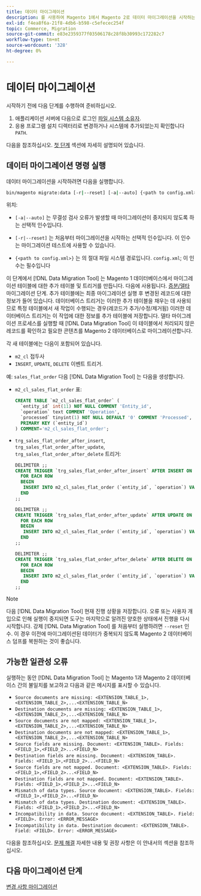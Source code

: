 ```yaml
---
title: 데이터 마이그레이션
description: 를 사용하여 Magento 1에서 Magento 2로 데이터 마이그레이션을 시작하는 방법에 대해 알아봅니다. [!DNL Data Migration Tool].
exl-id: f4ea8f6a-21f8-4db6-b598-c5efecec254f
topic: Commerce, Migration
source-git-commit: e83e2359377f03506178c28f8b30993c172282c7
workflow-type: tm+mt
source-wordcount: '328'
ht-degree: 0%

---
```


# 데이터 마이그레이션

시작하기 전에 다음 단계를 수행하여 준비하십시오.

1. 애플리케이션 서버에 다음으로 로그인 [파일 시스템 소유자](../../../installation/prerequisites/file-system/overview.md).
1. 응용 프로그램 설치 디렉터리로 변경하거나 시스템에 추가되었는지 확인합니다 `PATH`.

다음을 참조하십시오. [첫 단계](overview.md#first-steps) 섹션에 자세히 설명되어 있습니다.

## 데이터 마이그레이션 명령 실행

데이터 마이그레이션을 시작하려면 다음을 실행합니다.

```bash
bin/magento migrate:data [-r|--reset] [-a|--auto] {<path to config.xml>}
```

위치:

* `[-a|--auto]` 는 무결성 검사 오류가 발생할 때 마이그레이션이 중지되지 않도록 하는 선택적 인수입니다.

* `[-r|--reset]` 는 처음부터 마이그레이션을 시작하는 선택적 인수입니다. 이 인수는 마이그레이션 테스트에 사용할 수 있습니다.

* `{<path to config.xml>}` 는 의 절대 파일 시스템 경로입니다. `config.xml`; 이 인수는 필수입니다

이 단계에서 [!DNL Data Migration Tool] 는 Magento 1 데이터베이스에서 마이그레이션 테이블에 대한 추가 테이블 및 트리거를 만듭니다. 다음에 사용됩니다. [증분/델타](delta.md) 마이그레이션 단계. 추가 테이블에는 최종 마이그레이션 실행 후 변경된 레코드에 대한 정보가 들어 있습니다. 데이터베이스 트리거는 이러한 추가 테이블을 채우는 데 사용되므로 특정 테이블에서 새 작업이 수행되는 경우(레코드가 추가/수정/제거됨) 이러한 데이터베이스 트리거는 이 작업에 대한 정보를 추가 테이블에 저장합니다. 델타 마이그레이션 프로세스를 실행할 때 [!DNL Data Migration Tool] 이 테이블에서 처리되지 않은 레코드를 확인하고 필요한 콘텐츠를 Magento 2 데이터베이스로 마이그레이션합니다.

각 새 테이블에는 다음이 포함되어 있습니다.

* `m2_cl` 접두사
* `INSERT`, `UPDATE`, `DELETE` 이벤트 트리거.

예: `sales_flat_order` 다음 [!DNL Data Migration Tool] 는 다음을 생성합니다.

* `m2_cl_sales_flat_order` 표:

  ```sql
  CREATE TABLE `m2_cl_sales_flat_order` (
    `entity_id` int(11) NOT NULL COMMENT 'Entity_id',
    `operation` text COMMENT 'Operation',
    `processed` tinyint(1) NOT NULL DEFAULT '0' COMMENT 'Processed',
    PRIMARY KEY (`entity_id`)
  ) COMMENT='m2_cl_sales_flat_order';
  ```

* `trg_sales_flat_order_after_insert`, `trg_sales_flat_order_after_update`, `trg_sales_flat_order_after_delete` 트리거:

  ```sql
  DELIMITER ;;
  CREATE TRIGGER `trg_sales_flat_order_after_insert` AFTER INSERT ON `sales_flat_order`
    FOR EACH ROW
    BEGIN
     INSERT INTO m2_cl_sales_flat_order (`entity_id`, `operation`) VALUES (NEW.entity_id, 'INSERT')ON DUPLICATE KEY UPDATE operation = 'INSERT';
    END
  ;;
  
  DELIMITER ;;
  CREATE TRIGGER `trg_sales_flat_order_after_update` AFTER UPDATE ON `sales_flat_order`
    FOR EACH ROW
    BEGIN
     INSERT INTO m2_cl_sales_flat_order (`entity_id`, `operation`) VALUES (NEW.entity_id, 'UPDATE') ON DUPLICATE KEY UPDATE operation = 'UPDATE';
    END
  ;;
  
  DELIMITER ;;
  CREATE TRIGGER `trg_sales_flat_order_after_delete` AFTER DELETE ON `sales_flat_order`
    FOR EACH ROW
    BEGIN
     INSERT INTO m2_cl_sales_flat_order (`entity_id`, `operation`) VALUES (OLD.entity_id, 'DELETE')ON DUPLICATE KEY UPDATE operation = 'DELETE';
    END
  ;;
  ```

>[!NOTE]
>
>다음 [!DNL Data Migration Tool] 현재 진행 상황을 저장합니다. 오류 또는 사용자 개입으로 인해 실행이 중지되면 도구는 마지막으로 알려진 양호한 상태에서 진행을 다시 시작합니다. 강제 [!DNL Data Migration Tool] 를 처음부터 실행하려면 `--reset` 인수. 이 경우 이전에 마이그레이션된 데이터가 중복되지 않도록 Magento 2 데이터베이스 덤프를 복원하는 것이 좋습니다.


## 가능한 일관성 오류

실행하는 동안 [!DNL Data Migration Tool] 는 Magento 1과 Magento 2 데이터베이스 간의 불일치를 보고하고 다음과 같은 메시지를 표시할 수 있습니다.

* `Source documents are missing: <EXTENSION_TABLE_1>,<EXTENSION_TABLE_2>,...<EXTENSION_TABLE_N>`
* `Destination documents are missing: <EXTENSION_TABLE_1>,<EXTENSION_TABLE_2>,...<EXTENSION_TABLE_N>`
* `Source documents are not mapped: <EXTENSION_TABLE_1>,<EXTENSION_TABLE_2>,...<EXTENSION_TABLE_N>`
* `Destination documents are not mapped: <EXTENSION_TABLE_1>,<EXTENSION_TABLE_2>,...<EXTENSION_TABLE_N>`
* `Source fields are missing. Document: <EXTENSION_TABLE>. Fields: <FIELD_1>,<FIELD_2>...<FIELD_N>`
* `Destination fields are missing. Document: <EXTENSION_TABLE>. Fields: <FIELD_1>,<FIELD_2>...<FIELD_N>`
* `Source fields are not mapped. Document: <EXTENSION_TABLE>. Fields: <FIELD_1>,<FIELD_2>...<FIELD_N>`
* `Destination fields are not mapped. Document: <EXTENSION_TABLE>. Fields: <FIELD_1>,<FIELD_2>...<FIELD_N>`
* `Mismatch of data types. Source document: <EXTENSION_TABLE>. Fields: <FIELD_1>,<FIELD_2>...<FIELD_N>`
* `Mismatch of data types. Destination document: <EXTENSION_TABLE>. Fields: <FIELD_1>,<FIELD_2>...<FIELD_N>`
* `Incompatibility in data. Source document: <EXTENSION_TABLE>. Field: <FIELD>. Error: <ERROR_MESSAGE>`
* `Incompatibility in data. Destination document: <EXTENSION_TABLE>. Field: <FIELD>. Error: <ERROR_MESSAGE>`

다음을 참조하십시오. [문제 해결](https://support.magento.com/hc/en-us/articles/360033020451) 자세한 내용 및 권장 사항은 이 안내서의 섹션을 참조하십시오.

## 다음 마이그레이션 단계

[변경 사항 마이그레이션](delta.md)
